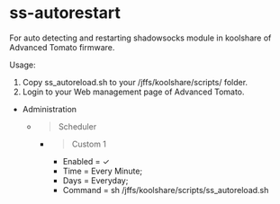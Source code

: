 # ss-autorestart

For auto detecting and restarting shadowsocks module in koolshare of Advanced Tomato firmware.

Usage:
1. Copy ss_autoreload.sh to your /jffs/koolshare/scripts/ folder.
2. Login to your Web management page of Advanced Tomato.
* Administration 
  * > Scheduler 
     * > Custom 1
       * Enabled = ✓
       * Time = Every Minute;
       * Days = Everyday;
       * Command = sh /jffs/koolshare/scripts/ss_autoreload.sh
     

